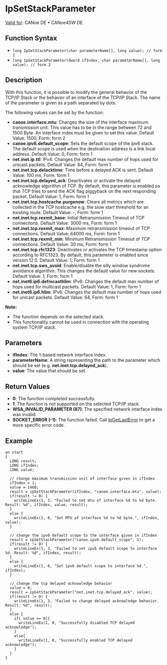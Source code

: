 # IpSetStackParameter

[Valid for](../../../Shared/FeatureAvailability.md): CANoe DE • CANoe4SW DE

## Function Syntax

- `long IpSetStackParameter(char parameterName[], long value); // form 1`
- `long IpSetStackParameter(dword ifIndex, char parameterName[], long value); // form 2`

## Description

With this function, it is possible to modify the general behavior of the TCP/IP Stack or the behavior of an interface of the TCP/IP Stack. The name of the parameter is given as a path separated by dots.

The following values can be set by the function:

- **canoe.interface.mtu**: Changes the size of the interface maximum transmission unit. This value has to be in the range between 72 and 1500 Byte. An interface index must be given to set this value. Default Value: 1500, Form: form 2
- **canoe.ipv6.default_scope**: Sets the default scope of the ipv6 stack. The default scope is used when the destination address is a link local address. Default Value: 0, Form: form 1
- **net.inet.ip.ttl**: IPv4: Changes the default max number of hops used for unicast packets. Default Value: 64, Form: form 1
- **net.inet.tcp.delacktime**: Time before a delayed ACK is sent. Default Value: 100 ms, Form: form 1
- **net.inet.tcp.delayed_ack**: Deactivates or activate the delayed acknowledge algorithm of TCP. By default, this parameter is enabled so that TCP tries to send the ACK flag piggyback on the next responding packet. Default Value: 1, Form: form 1
- **net.inet.tcp.hostcache.purgenow**: Clears all metrics which are collected in the TCP hostcache e.g. the slow start threshold for an existing route. Default Value: -, Form: form 1
- **net.inet.tcp.rexmit_base**: Initial Retransmission Timeout of TCP connections. Default Value: 3000 ms, Form: form 1
- **net.inet.tcp.rexmit_max**: Maximum retransmission timeout of TCP connections. Default Value: 64000 ms, Form: form 1
- **net.inet.tcp.rexmit_min**: Minimum Retransmission Timeout of TCP connections. Default Value: 30 ms, Form: form 1
- **net.inet.tcp.rfc1323**: Deactivates or activates the TCP timestamp option according to RFC1323. By default, this parameter is enabled since version 12.0. Default Value: 1, Form: form 1
- **net.inet.tcp.sws_avoid**: Enable/disable the silly window syndrome avoidance algorithm. This changes the default value for new sockets. Default Value: 1, Form: form 1
- **net.inet6.ip6.defmcasthlim**: IPv6: Changes the default max number of hops used for multicast packets. Default Value: 1, Form: form 1
- **net.inet6.ip6.hlim**: IPv6: Changes the default max number of hops used for unicast packets. Default Value: 64, Form: form 1

**Note:**

- The function depends on the selected stack.
- This functionality cannot be used in connection with the operating system TCP/IP stack.

## Parameters

- **ifIndex**: The 1-based network interface index.
- **parameterName**: A string representing the path to the parameter which should be set (e.g. **net.inet.tcp.delayed_ack**).
- **value**: The value that should be set.

## Return Values

- **0**: The function completed successfully.
- **1**: The function is not supported on the selected TCP/IP stack.
- **WSA_INVALID_PARAMETER (87)**: The specified network interface index was invalid.
- **SOCKET_ERROR (-1)**: The function failed. Call [IpGetLastError](CAPLfunctionIPGetLastError.md) to get a more specific error code.

## Example

```plaintext
on start
{
  LONG result;
  LONG ifIndex;
  LONG value;

  // change maximum transmission unit of interface given in ifIndex
  ifIndex = 1;
  value = 1460;
  result = ipSetStackParameter(ifIndex, "canoe.interface.mtu", value);
  if(result != 0) {
    writeLineEx(1, 3, "Failed to set mtu of interface %d to %d byte. Result: %d", ifIndex, value, result);
  }
  else {
    writeLineEx(1, 0, "Set MTU of interface %d to %d byte.", ifIndex, value);
  }

  // change the ipv6 default scope to the interface given in ifIndex
  result = ipSetStackParameter("canoe.ipv6.default_scope", 1);
  if(result != 0) {
    writeLineEx(1, 3, "Failed to set ipv6 default scope to interface %d. Result: %d", ifIndex, result);
  }
  else {
    writeLineEx(1, 0, "Set ipv6 default scope to interface %d.", ifIndex);
  }

  // change the tcp delayed acknowledge behavior
  value = 0;
  result = ipSetStackParameter("net.inet.tcp.delayed_ack", value);
  if(result != 0) {
    writeLineEx(1, 3, "Failed to change delayed acknowledge behavior. Result: %d", result);
  }
  else {
    if( value == 0){
      writeLineEx(1, 0, "Successfully disabled TCP delayed acknowledge");
    }
    else{
      writeLineEx(1, 0, "Successfully enabled TCP delayed acknowledge");
    }
  }
}
```
